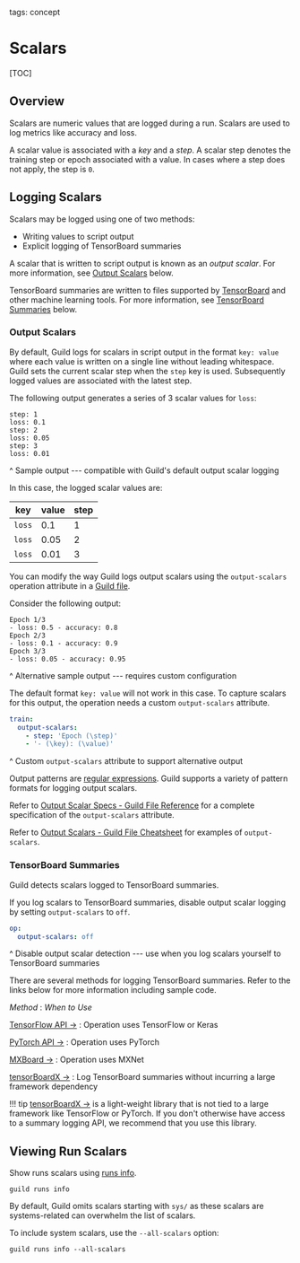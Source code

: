 tags: concept

# Scalars

[TOC]

## Overview

Scalars are numeric values that are logged during a run. Scalars are
used to log metrics like accuracy and loss.

A scalar value is associated with a *key* and a *step*. A scalar step
denotes the training step or epoch associated with a value. In cases
where a step does not apply, the step is `0`.

## Logging Scalars

Scalars may be logged using one of two methods:

- Writing values to script output
- Explicit logging of TensorBoard summaries

A scalar that is written to script output is known as an *output
scalar*. For more information, see [Output Scalars](#output-scalars)
below.

TensorBoard summaries are written to files supported by
[TensorBoard](ref:tensorboard) and other machine learning tools. For
more information, see [TensorBoard Summaries](#tensorboard-summaries)
below.

### Output Scalars

By default, Guild logs for scalars in script output in the format
``key: value`` where each value is written on a single line without
leading whitespace. Guild sets the current scalar step when the `step`
key is used. Subsequently logged values are associated with the latest
step.

The following output generates a series of 3 scalar values for `loss`:

``` output
step: 1
loss: 0.1
step: 2
loss: 0.05
step: 3
loss: 0.01
```

^ Sample output --- compatible with Guild's default output scalar logging

In this case, the logged scalar values are:

| key    | value | step |
|--------|-------|------|
| `loss` | 0.1   | 1    |
| `loss` | 0.05  | 2    |
| `loss` | 0.01  | 3    |

You can modify the way Guild logs output scalars using the
`output-scalars` operation attribute in a [Guild
file](ref:guild-file).

Consider the following output:

``` output
Epoch 1/3
- loss: 0.5 - accuracy: 0.8
Epoch 2/3
- loss: 0.1 - accuracy: 0.9
Epoch 3/3
- loss: 0.05 - accuracy: 0.95
```

^ Alternative sample output --- requires custom configuration

The default format ``key: value`` will not work in this case. To
capture scalars for this output, the operation needs a custom
`output-scalars` attribute.

``` yaml
train:
  output-scalars:
    - step: 'Epoch (\step)'
    - '- (\key): (\value)'
```

^ Custom `output-scalars` attribute to support alternative output

Output patterns are [regular expressions](term:regex). Guild supports
a variety of pattern formats for logging output scalars.

Refer to [Output Scalar Specs - Guild File
Reference](/reference/guildfile.md#output-scalar-specs) for a complete
specification of the `output-scalars` attribute.

Refer to [Output Scalars - Guild File
Cheatsheet](/cheatsheets/guildfile.md#output-scalars) for examples of
`output-scalars`.

### TensorBoard Summaries

Guild detects scalars logged to TensorBoard summaries.

If you log scalars to TensorBoard summaries, disable output scalar
logging by setting `output-scalars` to ``off``.

``` yaml
op:
  output-scalars: off
```

^ Disable output scalar detection --- use when you log scalars
  yourself to TensorBoard summaries

There are several methods for logging TensorBoard summaries. Refer to
the links below for more information including sample code.

*Method*
: *When to Use*

[TensorFlow API ->](https://www.tensorflow.org/api_docs/python/tf/summary)
: Operation uses TensorFlow or Keras

[PyTorch API ->](https://pytorch.org/docs/stable/tensorboard.html)
: Operation uses PyTorch

[MXBoard ->](https://github.com/awslabs/mxboard)
: Operation uses MXNet

[tensorBoardX ->](https://github.com/lanpa/tensorboardX)
: Log TensorBoard summaries without incurring a large framework dependency

!!! tip
    [tensorBoardX ->](https://github.com/lanpa/tensorboardX) is a
    light-weight library that is not tied to a large framework like
    TensorFlow or PyTorch. If you don't otherwise have access to a
    summary logging API, we recommend that you use this library.

## Viewing Run Scalars

Show runs scalars using [runs info](cmd:runs-info).

``` command
guild runs info
```

By default, Guild omits scalars starting with `sys/` as these scalars
are systems-related can overwhelm the list of scalars.

To include system scalars, use the `--all-scalars` option:

``` command
guild runs info --all-scalars
```
